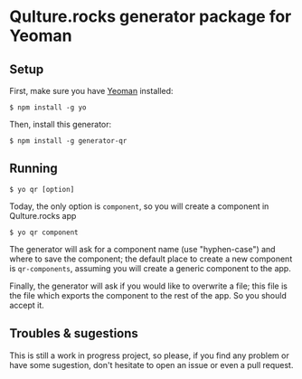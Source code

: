 # Qulture.rocks generator package for Yeoman #

## Setup

First, make sure you have [Yeoman](http://yeoman.io/) installed:

```
$ npm install -g yo
```

Then, install this generator:

```
$ npm install -g generator-qr
```

## Running

```
$ yo qr [option]
```

Today, the only option is `component`, so you will create a component in Qulture.rocks app

```
$ yo qr component
```

The generator will ask for a component name (use "hyphen-case") and where to save the component; the default place to create a new component is `qr-components`, assuming you will create a generic component to the app.

Finally, the generator will ask if you would like to overwrite a file; this file is the file which exports the component to the rest of the app. So you should accept it.

## Troubles & sugestions
This is still a work in progress project, so please, if you find any problem or have some sugestion, don't hesitate to open an issue or even a pull request.
